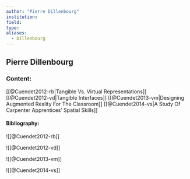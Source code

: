 ```yaml
---
author: "Pierre Dillenbourg"
institution:
field:
type:
aliases:
  - Dillenbourg
---
```


## Pierre Dillenbourg

### Content:
[[@Cuendet2012-rb|Tangible Vs. Virtual Representations]]
[[@Cuendet2012-vd|Tangible Interfaces]]
[[@Cuendet2013-vm|Designing Augmented Reality For The Classroom]]
[[@Cuendet2014-vs|A Study Of Carpenter Apprentices’ Spatial Skills]]

#### Bibliography:

![[@Cuendet2012-rb]]

![[@Cuendet2012-vd]]

![[@Cuendet2013-vm]]

![[@Cuendet2014-vs]]